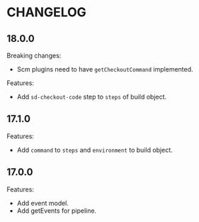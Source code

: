# CHANGELOG

## 18.0.0

Breaking changes:
  * Scm plugins need to have `getCheckoutCommand` implemented.

Features:
  * Add `sd-checkout-code` step to `steps` of build object.

## 17.1.0

Features:
  * Add `command` to `steps` and `environment` to build object.

## 17.0.0

Features:
  * Add event model.
  * Add getEvents for pipeline.
